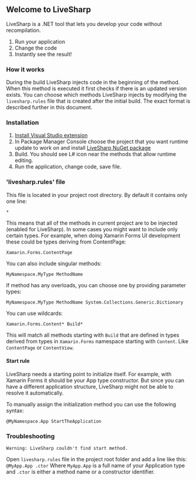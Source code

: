 ## Welcome to LiveSharp

LiveSharp is a .NET tool that lets you develop your code without recompilation. 

1. Run your application
2. Change the code
3. Instantly see the result!

### How it works

During the build LiveSharp injects code in the beginning of the method. When this method is executed it first checks if there is an updated version exists. You can choose which methods LiveSharp injects by modifying the `livesharp.rules` file that is created after the initial build. The exact format is described further in this document.

### Installation

1. [Install Visual Studio extension](https://marketplace.visualstudio.com/items?itemName=ionoy.LiveSharp)
2. In Package Manager Console choose the project that you want runtime update to work on and install [LiveSharp NuGet package](https://www.nuget.org/packages/livesharp)
3. Build. You should see L# icon near the methods that allow runtime editing.
4. Run the application, change code, save file.

### 'livesharp.rules' file

This file is located in your project root directory. By default it contains only one line:
```
*
```
This means that all of the methods in current project are to be injected (enabled for LiveSharp). In some cases you might want to include only certain types. For example, when doing Xamarin Forms UI development these could be types deriving from ContentPage:
```
Xamarin.Forms.ContentPage
```
You can also include singular methods:
```
MyNamespace.MyType MethodName
```
If method has any overloads, you can choose one by providing parameter types:
```
MyNamespace.MyType MethodName System.Collections.Generic.Dictionary
```
You can use wildcards:
```
Xamarin.Forms.Content* Build*
```
This will match all methods starting with `Build` that are defined in types derived from types in `Xamarin.Forms` namespace starting with `Content`. Like `ContentPage` or `ContentView`.

#### Start rule

LiveSharp needs a starting point to initialize itself. For example, with Xamarin Forms it should be your App type constructor. But since you can have a different application structure, LiveSharp might not be able to resolve it automatically. 

To manually assign the initialization method you can use the following syntax:
```
@MyNamespace.App StartTheApplication
```

### Troubleshooting

`Warning: LiveSharp couldn't find start method.`

Open `livesharp.rules` file in the project root folder and add a line like this: `@MyApp.App .ctor`
Where `MyApp.App` is a full name of your Application type and `.ctor` is either a method name or a constructor identifier.

